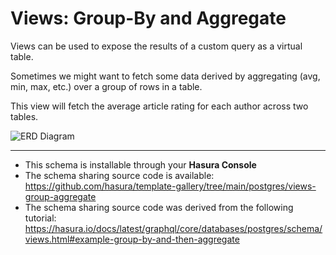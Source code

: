 # Views: Group-By and Aggregate

Views can be used to expose the results of a custom query as a virtual table.

Sometimes we might want to fetch some data derived by aggregating (avg, min, max, etc.) over a group of rows in a table.

This view will fetch the average article rating for each author across two tables.

![ERD Diagram](https://hasura.github.io/template-gallery/postgres/views-group-aggregate/diagram.png)

-----

- This schema is installable through your **Hasura Console**
- The schema sharing source code is available: https://github.com/hasura/template-gallery/tree/main/postgres/views-group-aggregate
- The schema sharing source code was derived from the following tutorial: https://hasura.io/docs/latest/graphql/core/databases/postgres/schema/views.html#example-group-by-and-then-aggregate